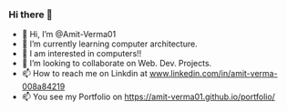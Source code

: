 ### Hi there 👋

- 👋 Hi, I’m @Amit-Verma01
- 🌱 I’m currently learning computer architecture.
- 👀 I am interested in computers!!
- 👯 I’m looking to collaborate on Web. Dev. Projects.
- 📫 How to reach me on Linkdin at www.linkedin.com/in/amit-verma-008a84219
- 📫 You see my Portfolio on https://amit-verma01.github.io/portfolio/
  



